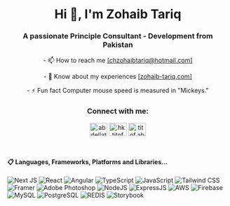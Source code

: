 <h1 align="center">Hi 👋, I'm Zohaib Tariq</h1>
<h3 align="center">A passionate Principle Consultant - Development from Pakistan</h3>



<p align="center">- 📫 How to reach me <a href="mailto:chzohaibtariq@hotmail.com" target="_blank">[chzohaibtariq@hotmail.com]</a></p>
<p align="center">- 📄 Know about my experiences <a href="" target="_blank">[zohaib-tariq.com]</a></p>
<p align="center">- ⚡ Fun fact Computer mouse speed is measured in "Mickeys."</p>



<h3 align="center">Connect with me:</h3>
<p align="center">
<a href="https://www.linkedin.com/in/m-zohaib-tariq-5a9683198/" target="blank"><img align="center" src="https://raw.githubusercontent.com/rahuldkjain/github-profile-readme-generator/master/src/images/icons/Social/linked-in-alt.svg" alt="abdellatif-anaflous" height="30" width="40" /></a>
<a href="https://www.facebook.com/chzohaibtariq1122/" target="blank"><img align="center" src="https://raw.githubusercontent.com/rahuldkjain/github-profile-readme-generator/master/src/images/icons/Social/facebook.svg" alt="hktitof" height="30" width="40" /></a>
<a href="https://www.instagram.com/chzohaibtariq/" target="blank"><img align="center" src="https://raw.githubusercontent.com/rahuldkjain/github-profile-readme-generator/master/src/images/icons/Social/instagram.svg" alt="titof.abdo" height="30" width="40" /></a>
</p>

<br/>


#### 📋 Languages, Frameworks, Platforms and Libraries...
![Next JS](https://img.shields.io/badge/Next-black?style=for-the-badge&logo=next.js&logoColor=white)
![React](https://img.shields.io/badge/react-%2320232a.svg?style=for-the-badge&logo=react&logoColor=%2361DAFB)
![Angular](https://img.shields.io/badge/Angular-DD0031?style=for-the-badge&logo=angular&logoColor=white)
![TypeScript](https://img.shields.io/badge/typescript-%23007ACC.svg?style=for-the-badge&logo=typescript&logoColor=white)
![JavaScript](https://img.shields.io/badge/javascript-%23323330.svg?style=for-the-badge&logo=javascript&logoColor=%23F7DF1E)
![Tailwind CSS](https://img.shields.io/badge/Tailwind_CSS-38B2AC?style=for-the-badge&logo=tailwind-css&logoColor=white)
![Framer](https://img.shields.io/badge/Framer-black?style=for-the-badge&logo=framer&logoColor=blue)
![Adobe Photoshop](https://img.shields.io/badge/adobe%20photoshop-%2331A8FF.svg?style=for-the-badge&logo=adobe%20photoshop&logoColor=white)
![NodeJS](https://img.shields.io/badge/node.js-6DA55F?style=for-the-badge&logo=node.js&logoColor=white)
![ExpressJS](https://img.shields.io/badge/Express.js-404D59?style=for-the-badge)
![AWS](https://img.shields.io/badge/AWS-%23FF9900.svg?style=for-the-badge&logo=amazon-aws&logoColor=white)
![Firebase](https://img.shields.io/badge/firebase-%23039BE5.svg?style=for-the-badge&logo=firebase)
![MySQL](https://img.shields.io/badge/mysql-%2300f.svg?style=for-the-badge&logo=mysql&logoColor=white)
![PostgreSQL](https://img.shields.io/badge/PostgreSQL-316192?style=for-the-badge&logo=postgresql&logoColor=white)
![REDIS](	https://img.shields.io/badge/redis-%23DD0031.svg?&style=for-the-badge&logo=redis&logoColor=white)
![Storybook](https://img.shields.io/badge/-Storybook-FF4785?style=for-the-badge&logo=storybook&logoColor=white)

